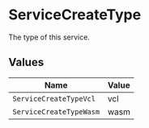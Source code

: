 # ServiceCreateType

The type of this service.


## Values

| Name                    | Value                   |
| ----------------------- | ----------------------- |
| `ServiceCreateTypeVcl`  | vcl                     |
| `ServiceCreateTypeWasm` | wasm                    |